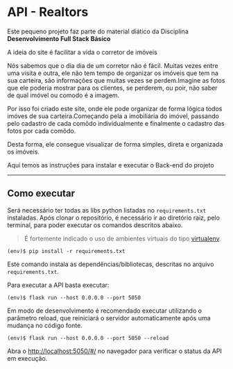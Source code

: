 # API - Realtors

Este pequeno projeto faz parte do material diático da Disciplina **Desenvolvimento Full Stack Básico** 

A ideia do site é facilitar a vida o corretor de imóveis

Nós sabemos que o dia dia de um corretor não é fácil. Muitas vezes  entre uma visita e outra, ele não tem tempo de organizar os imóveis que tem na sua carteira, são informações que muitas vezes se perdem.Imagine as fotos que ele poderia mostrar para os clientes, se perderem, ou poir,  não saber de qual imóvel ou comodo é a imagem.

Por isso foi criado este site, onde ele pode organizar de forma lógica todos imóves de sua carteira.Começando pela a imobiliária do imóvel, passando pelo cadastro de cada comôdo individualmente e finalmente o cadastro das fotos por cada comôdo.

Desta forma, ele consegue visualizar de forma simples, direta e organizada os imóveis.

Aqui temos as instruções para instalar e executar o Back-end do projeto

---
## Como executar 


Será necessário ter todas as libs python listadas no `requirements.txt` instaladas.
Após clonar o repositório, é necessário ir ao diretório raiz, pelo terminal, para poder executar os comandos descritos abaixo.

> É fortemente indicado o uso de ambientes virtuais do tipo [virtualenv](https://virtualenv.pypa.io/en/latest/installation.html).

```
(env)$ pip install -r requirements.txt
```

Este comando instala as dependências/bibliotecas, descritas no arquivo `requirements.txt`.

Para executar a API  basta executar:

```
(env)$ flask run --host 0.0.0.0 --port 5050
```

Em modo de desenvolvimento é recomendado executar utilizando o parâmetro reload, que reiniciará o servidor
automaticamente após uma mudança no código fonte. 

```
(env)$ flask run --host 0.0.0.0 --port 5050 --reload
```

Abra o [http://localhost:5050/#/](http://localhost:5050/#/) no navegador para verificar o status da API em execução.

